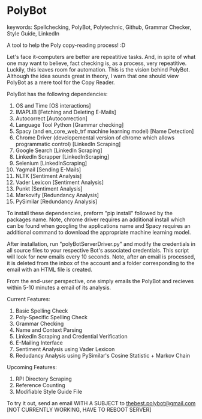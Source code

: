 # PolyBot
keywords: Spellchecking, PolyBot, Polytechnic, Github, Grammar Checker, Style Guide, LinkedIn

A tool to help the Poly copy-reading process! :D

  Let's face it-computers are better are repeatitive tasks. And, in spite of what one may want to believe, fact checking is, as a process, very repeatitive. Luckily, this leaves room for automation. This is the vision behind PolyBot. Although the idea sounds great in theory, I warn that one should view PolyBot as a mere tool for the Copy Reader. 

PolyBot has the following dependencies:
  1) OS and Time [OS interactions]
  2) IMAPLIB [Fetching and Deleting E-Mails]
  3) Autocorrect [Autocorrection]
  4) Language Tool Python [Grammar checking]
  5) Spacy (and en_core_web_trf machine learning model) [Name Detection]
  6) Chrome Driver (developemental version of chrome which allows programmatic control) [LinkedIn Scraping]
  7) Google Search [LinkedIn Scraping]
  8) LinkedIn Scrapper [LinkedInScraping]
  9) Selenium [LinkedInScraping]
  10) Yagmail [Sending E-Mails]
  11) NLTK [Sentiment Analysis]
  12) Vader Lexicon [Sentiment Analysis]
  13) Punkt [Sentiment Analysis]
  14) Markovify [Redundancy Analysis]
  15) PySimilar [Redundancy Analysis]
 
  To install these dependencies, preform "pip install" followed by the packages name. Note, chrome driver requires an additional install which can be found when googling the applications name and Spacy requires an additional command to download the appropriate machine learning model.
  
  After installation, run "polyBotServerDriver.py" and modify the credentials in all source files to your respective Bot's associated credentials. This script will look for new emails every 10 seconds. Note, after an email is processed, it is deleted from the inbox of the account and a folder corresponding to the email with an HTML file is created. 
  
  From the end-user perspective, one simply emails the PolyBot and recieves within 5-10 minutes a email of its analysis.
  
Current Features:
  1) Basic Spelling Check
  2) Poly-Specific Spelling Check
  3) Grammar Checking
  4) Name and Context Parsing
  5) LinkedIn Scraping and Credential Verification
  6) E-Mailing Interface
  7) Sentiment Analysis using Vader Lexicon
  8) Redudancy Analysis using PySimilar's Cosine Statistic + Markov Chain

Upcoming Features:
  1) RPI Directory Scraping
  2) Reference Counting
  3) Modifiable Style Guide File

To try it out, send an email WITH A SUBJECT to thebest.polybot@gmail.com [NOT CURRENTLY WORKING, HAVE TO REBOOT SERVER]
